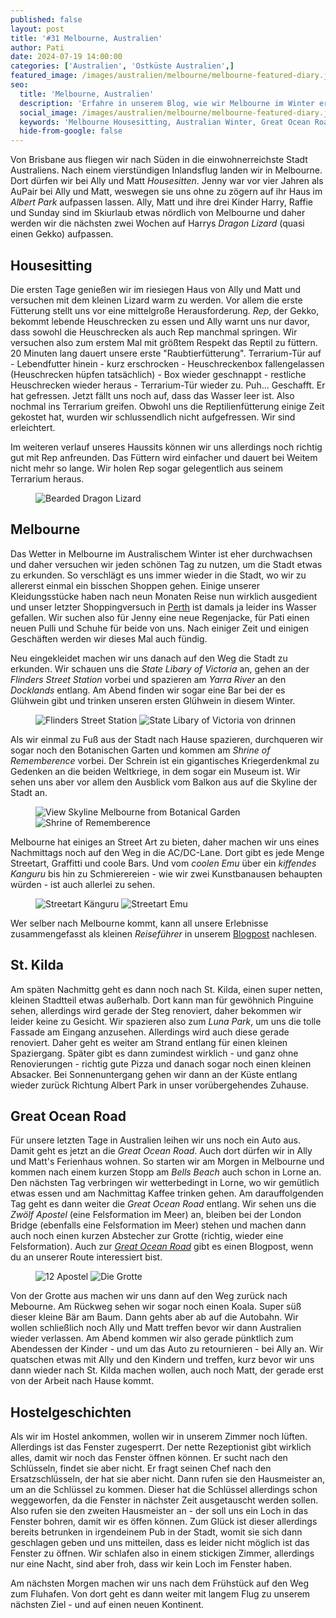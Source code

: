 ```yaml
---
published: false
layout: post
title: '#31 Melbourne, Australien'
author: Pati
date: 2024-07-19 14:00:00
categories: ['Australien', 'Ostküste Australien',]
featured_image: /images/australien/melbourne/melbourne-featured-diary.jpg
seo:
  title: 'Melbourne, Australien'
  description: 'Erfahre in unserem Blog, wie wir Melbourne im Winter erkunden, von Housesitting im Albert Park bis zur Great Ocean Road.'
  social_image: /images/australien/melbourne/melbourne-featured-diary.jpg
  keywords: 'Melbourne Housesitting, Australian Winter, Great Ocean Road Highlights, Melbourne Street Art, St. Kilda'
  hide-from-google: false
---
```

Von Brisbane aus fliegen wir nach Süden in die einwohnerreichste Stadt Australiens. Nach einem vierstündigen Inlandsflug landen wir in Melbourne. Dort dürfen wir bei Ally und Matt *Housesitten*. Jenny war vor vier Jahren als AuPair bei Ally und Matt, weswegen sie uns ohne zu zögern auf ihr Haus im *Albert Park* aufpassen lassen. Ally, Matt und ihre drei Kinder Harry, Raffie und Sunday sind im Skiurlaub etwas nördlich von Melbourne und daher werden wir die nächsten zwei Wochen auf Harrys *Dragon Lizard* (quasi einen Gekko) aufpassen.

## Housesitting
Die ersten Tage genießen wir im riesiegen Haus von Ally und Matt und versuchen mit dem kleinen Lizard warm zu werden. Vor allem die erste Fütterung stellt uns vor eine mittelgroße Herausforderung. *Rep*, der Gekko, bekommt lebende Heuschrecken zu essen und Ally warnt uns nur davor, dass sowohl die Heuschrecken als auch Rep manchmal springen. Wir versuchen also zum erstem Mal mit größtem Respekt das Reptil zu füttern. 20 Minuten lang dauert unsere erste "Raubtierfütterung". Terrarium-Tür auf - Lebendfutter hinein - kurz erschrocken - Heuschreckenbox fallengelassen (Heuschrecken hüpfen tatsächlich) - Box wieder geschnappt - restliche Heuschrecken wieder heraus - Terrarium-Tür wieder zu. Puh... Geschafft. Er hat gefressen. Jetzt fällt uns noch auf, dass das Wasser leer ist. Also nochmal ins Terrarium greifen. Obwohl uns die Reptilienfütterung einige Zeit gekostet hat, wurden wir schlussendlich nicht aufgefressen. Wir sind erleichtert. 

Im weiteren verlauf unseres Haussits können wir uns allerdings noch richtig gut mit Rep anfreunden. Das Füttern wird einfacher und dauert bei Weitem nicht mehr so lange. Wir holen Rep sogar gelegentlich aus seinem Terrarium heraus.

<figure class="img1">
 	<img src="/images/australien/melbourne/melbourne-23.jpg" alt="Bearded Dragon Lizard">
</figure>

## Melbourne
Das Wetter in Melbourne im Australischem Winter ist eher durchwachsen und daher versuchen wir jeden schönen Tag zu nutzen, um die Stadt etwas zu erkunden. So verschlägt es uns immer wieder in die Stadt, wo wir zu allererst einmal ein bisschen Shoppen gehen. Einige unserer Kleidungsstücke haben nach neun Monaten Reise nun wirklich ausgedient und unser letzter Shoppingversuch in [Perth](2024-05-31-perth-australien) ist damals ja leider ins Wasser gefallen. Wir suchen also für Jenny eine neue Regenjacke, für Pati einen neuen Pulli und Schuhe für beide von uns. Nach einiger Zeit und einigen Geschäften werden wir dieses Mal auch fündig. 

Neu eingekleidet machen wir uns danach auf den Weg die Stadt zu erkunden. Wir schauen uns die *State Libary of Victoria* an, gehen an der *Flinders Street Station* vorbei und spazieren am *Yarra River* an den *Docklands* entlang. Am Abend finden wir sogar eine Bar bei der es Glühwein gibt und trinken unseren ersten Glühwein in diesem Winter.

<figure class="img2">
 	<img src="/images/australien/melbourne/melbourne-21.jpg" alt="Flinders Street Station">
  <img src="/images/australien/melbourne/melbourne-6.jpg" alt="State Libary of Victoria von drinnen">
</figure>

Als wir einmal zu Fuß aus der Stadt nach Hause spazieren, durchqueren wir sogar noch den Botanischen Garten und kommen am *Shrine of Rememberence* vorbei. Der Schrein ist ein gigantisches Kriegerdenkmal zu Gedenken an die beiden Weltkriege, in dem sogar ein Museum ist. Wir sehen uns aber vor allem den Ausblick vom Balkon aus auf die Skyline der Stadt an. 

<figure class="img2-nr">
 	<img src="/images/australien/melbourne/melbourne-22.jpg" alt="View Skyline Melbourne from Botanical Garden">
  <img src="/images/australien/melbourne/melbourne-5.jpg" alt="Shrine of Rememberence">
</figure>

Melbourne hat einiges an Street Art zu bieten, daher machen wir uns eines Nachmittags noch auf den Weg in die AC/DC-Lane. Dort gibt es jede Menge Streetart, Graffitti und coole Bars. Und vom *coolen Emu* über ein *kiffendes Kanguru* bis hin zu Schmierereien - wie wir zwei Kunstbanausen behaupten würden - ist auch allerlei zu sehen.

<figure class="img2-nr">
 	<img src="/images/australien/melbourne/melbourne-25.jpg" alt="Streetart Känguru">
  <img src="/images/australien/melbourne/melbourne-24.jpg" alt="Streetart Emu">
</figure>

Wer selber nach Melbourne kommt, kann all unsere Erlebnisse zusammengefasst als kleinen *Reiseführer* in unserem [Blogpost](/_posts/2024-07-12-melbourne-im-winter.md) nachlesen.

## St. Kilda
Am späten Nachmittg geht es dann noch nach St. Kilda, einen super netten, kleinen Stadtteil etwas außerhalb. Dort kann man für gewöhnich Pinguine sehen, allerdings wird gerade der Steg renoviert, daher bekommen wir leider keine zu Gesicht. Wir spazieren also zum *Luna Park*, um uns die tolle Fassade am Eingang anzusehen. Allerdings wird auch diese gerade renoviert. Daher geht es weiter am Strand entlang für einen kleinen Spaziergang. Später gibt es dann zumindest wirklich - und ganz ohne Renovierungen - richtig gute Pizza und danach sogar noch einen kleinen Absacker. Bei Sonnenuntergang gehen wir dann an der Küste entlang wieder zurück Richtung Albert Park in unser vorübergehendes Zuhause.

## Great Ocean Road
Für unsere letzten Tage in Australien leihen wir uns noch ein Auto aus. Damit geht es jetzt an die *Great Ocean Road*. Auch dort dürfen wir in Ally und Matt's Ferienhaus wohnen. So starten wir am Morgen in Melbourne und kommen nach einem kurzen Stopp am *Bells Beach* auch schon in Lorne an. Den nächsten Tag verbringen wir wetterbedingt in Lorne, wo wir gemütlich etwas essen und am Nachmittag Kaffee trinken gehen. Am darauffolgenden Tag geht es dann weiter die *Great Ocean Road* entlang. Wir sehen uns die *Zwölf Apostel* (eine Felsformation im Meer) an, bleiben bei der London Bridge (ebenfalls eine Felsformation im Meer) stehen und machen dann auch noch einen kurzen Abstecher zur Grotte (richtig, wieder eine Felsformation). Auch zur [*Great Ocean Road*](/_posts/2019-07-14-great-ocean-road.md) gibt es einen Blogpost, wenn du an unserer Route interessiert bist. 

<figure class="img2">
 	<img src="/images/australien/melbourne/melbourne-20.jpg" alt="12 Apostel">
  <img src="/images/australien/melbourne/melbourne-26.jpg" alt="Die Grotte">
</figure>

Von der Grotte aus machen wir uns dann auf den Weg zurück nach Mebourne. Am Rückweg sehen wir sogar noch einen Koala. Super süß dieser kleine Bär am Baum. Dann gehts aber ab auf die Autobahn. Wir wollen schließlich noch Ally und Matt treffen bevor wir dann Australien wieder verlassen. Am Abend kommen wir also gerade pünktlich zum Abendessen der Kinder - und um das Auto zu retournieren - bei Ally an. Wir quatschen etwas mit Ally und den Kindern und treffen, kurz bevor wir uns dann wieder nach St. Kilda machen wollen, auch noch Matt, der gerade erst von der Arbeit nach Hause kommt.

## Hostelgeschichten
Als wir im Hostel ankommen, wollen wir in unserem Zimmer noch lüften. Allerdings ist das Fenster zugesperrt. Der nette Rezeptionist gibt wirklich alles, damit wir noch das Fenster öffnen können. Er sucht nach den Schlüsseln, findet sie aber nicht. Er fragt seinen Chef nach den Ersatzschlüsseln, der hat sie aber nicht. Dann rufen sie den Hausmeister an, um an die Schlüssel zu kommen. Dieser hat die Schlüssel allerdings schon weggeworfen, da die Fenster in nächster Zeit ausgetauscht werden sollen. Also rufen sie den zweiten Hausmeister an - der soll uns ein Loch in das Fenster bohren, damit wir es öffen können. Zum Glück ist dieser allerdings bereits betrunken in irgendeinem Pub in der Stadt, womit sie sich dann geschlagen geben und uns mitteilen, dass es leider nicht möglich ist das Fenster zu öffnen. Wir schlafen also in einem stickigen Zimmer, allerdings nur eine Nacht, sind aber froh, dass wir kein Loch im Fenster haben. 

Am nächsten Morgen machen wir uns nach dem Frühstück auf den Weg zum Fluhafen. Von dort geht es dann weiter mit langem Flug zu unserem nächsten Ziel - und auf einen neuen Kontinent. 
